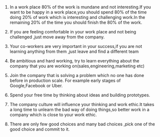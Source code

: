 1. In a work place 80% of the work is mundane and not interesting.If you want to be happy in a work place,you should spend 80% of the time doing 20% of work which is interesting and challenging work.In the remaining 20% of the time you should finish the 80% of the work.

2. If you are feeling comfortable in your work place and not being challenged ,just move away from the company.

3. Your co-workers are very important in your success,if you are not learning anything from them ,just leave and find a different team

4. Be ambitious and hard working, try to learn everything about the company that you are working on(sales,engineering,marketing etc)

5. Join the company that is solving  a problem which no one has done before in production scale. For example early stages of Google,Facebook or Uber.

6. Spend your free time by thinking about ideas and building prototypes.

7. The company culture will influence your thinking and work ethic.It takes a long time to unlearn the bad way of doing things,so better work in a company which is close to your work ethic.

8. There are only few good choices and many bad choices ,pick one of the good choice and commit to it.
